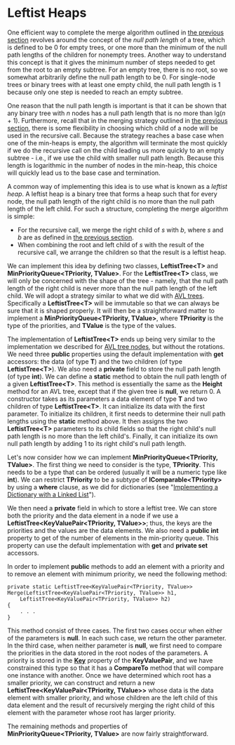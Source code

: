 # Leftist Heaps

One efficient way to complete the merge algorithm outlined in [the
previous section](/~rhowell/DataStructures/redirect/heaps) revolves
around the concept of the *null path length* of a tree, which is defined
to be 0 for empty trees, or one more than the minimum of the null path
lengths of the children for nonempty trees. Another way to understand
this concept is that it gives the minimum number of steps needed to get
from the root to an empty subtree. For an empty tree, there is no root,
so we somewhat arbitrarily define the null path length to be 0. For
single-node trees or binary trees with at least one empty child, the
null path length is 1 because only one step is needed to reach an empty
subtree.

One reason that the null path length is important is that it can be
shown that any binary tree with *n* nodes has a null path length that is
no more than lg(*n* + 1). Furthermore, recall that in the merging
strategy outlined in [the previous
section](/~rhowell/DataStructures/redirect/heaps), there is some
flexibility in choosing which child of a node will be used in the
recursive call. Because the strategy reaches a base case when one of the
min-heaps is empty, the algorithm will terminate the most quickly if we
do the recursive call on the child leading us more quickly to an empty
subtree - i.e., if we use the child with smaller null path length.
Because this length is logarithmic in the number of nodes in the
min-heap, this choice will quickly lead us to the base case and
termination.

A common way of implementing this idea is to use what is known as a
*leftist heap*. A leftist heap is a binary tree that forms a heap such
that for every node, the null path length of the right child is no more
than the null path length of the left child. For such a structure,
completing the merge algorithm is simple:

  - For the recursive call, we merge the right child of *s* with *b*,
    where *s* and *b* are as defined in [the previous
    section](/~rhowell/DataStructures/redirect/heaps).
  - When combining the root and left child of *s* with the result of the
    recursive call, we arrange the children so that the result is a
    leftist heap.

We can implement this idea by defining two classes, **LeftistTree\<T\>**
and **MinPriorityQueue\<TPriority, TValue\>**. For the
**LeftistTree\<T\>** class, we will only be concerned with the shape of
the tree - namely, that the null path length of the right child is never
more than the null path length of the left child. We will adopt a
strategy similar to what we did with [AVL
trees](/~rhowell/DataStructures/redirect/avl-trees). Specifically a
**LeftistTree\<T\>** will be immutable so that we can always be sure
that it is shaped properly. It will then be a straightforward matter to
implement a **MinPriorityQueue\<TPriority, TValue\>**, where
**TPriority** is the type of the priorities, and **TValue** is the type
of the values.

The implementation of **LeftistTree\<T\>** ends up being very similar to
the implementation we described for [AVL tree
nodes](/~rhowell/DataStructures/redirect/avl-trees), but without the
rotations. We need three **public** properties using the default
implementation with **get** accessors: the data (of type **T**) and the
two children (of type **LeftistTree\<T\>**). We also need a **private**
field to store the null path length (of type **int**). We can define a
**static** method to obtain the null path length of a given
**LeftistTree\<T\>**. This method is essentially the same as the
**Height** method for an AVL tree, except that if the given tree is
**null**, we return 0. A constructor takes as its parameters a data
element of type **T** and two children of type **LeftistTree\<T\>**. It
can initialize its data with the first parameter. To initialize its
children, it first needs to determine their null path lengths using the
**static** method above. It then assigns the two **LeftistTree\<T\>**
parameters to its child fields so that the right child's null path
length is no more than the left child's. Finally, it can initialize its
own null path length by adding 1 to its right child's null path length.

<span id="where"></span> Let's now consider how we can implement
**MinPriorityQueue\<TPriority, TValue\>**. The first thing we need to
consider is the type, **TPriority**. This needs to be a type that can be
ordered (usually it will be a numeric type like **int**). We can
restrict **TPriority** to be a subtype of **IComparable\<TPriority\>**
by using a **where** clause, as we did for dictionaries (see
"[Implementing a Dictionary with a Linked
List](http://people.cs.ksu.edu/~rhowell/DataStructures/redirect/dictionary-linked-lists)").

We then need a **private** field in which to store a leftist tree. We
can store both the priority and the data element in a node if we use a
**LeftistTree\<KeyValuePair\<TPriority, TValue\>\>**; thus, the keys are
the priorities and the values are the data elements. We also need a
**public int** property to get of the number of elements in the
min-priority queue. This property can use the default implementation
with **get** and **private set** accessors.

In order to implement **public** methods to add an element with a
priority and to remove an element with minimum priority, we need the
following method:

    private static LeftistTree<KeyValuePair<TPriority, TValue>> Merge(LeftistTree<KeyValuePair<TPriority, TValue>> h1, 
        LeftistTree<KeyValuePair<TPriority, TValue>> h2)
    {
        . . .
    }

This method consist of three cases. The first two cases occur when
either of the parameters is **null**. In each such case, we return the
other parameter. In the third case, when neither parameter is **null**,
we first need to compare the priorities in the data stored in the root
nodes of the parameters. A priority is stored in the
[**Key**](http://msdn.microsoft.com/en-us/library/ms224760.aspx)
property of the **KeyValuePair**, and we have constrained this type so
that it has a **CompareTo** method that will compare one instance with
another. Once we have determined which root has a smaller priority, we
can construct and return a new
**LeftistTree\<KeyValuePair\<TPriority, TValue\>\>** whose data
is the data element with smaller priority, and whose children are the
left child of this data element and the result of recursively merging
the right child of this element with the parameter whose root has larger
priority.

The remaining methods and properties of
**MinPriorityQueue\<TPriority, TValue\>** are now fairly
straightforward.

